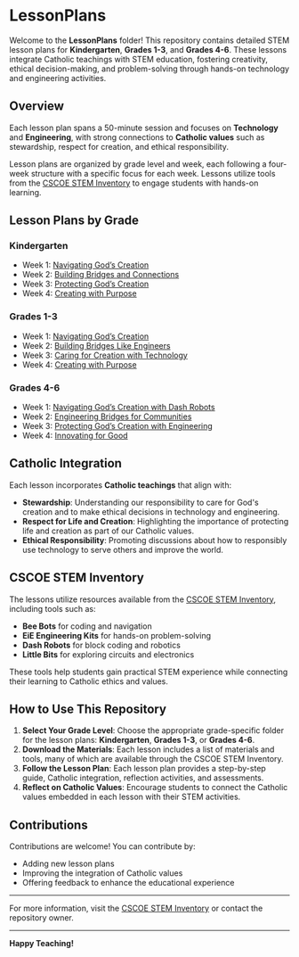 # LessonPlans

Welcome to the **LessonPlans** folder! This repository contains detailed STEM lesson plans for **Kindergarten**, **Grades 1-3**, and **Grades 4-6**. These lessons integrate Catholic teachings with STEM education, fostering creativity, ethical decision-making, and problem-solving through hands-on technology and engineering activities.

## Overview

Each lesson plan spans a 50-minute session and focuses on **Technology** and **Engineering**, with strong connections to **Catholic values** such as stewardship, respect for creation, and ethical responsibility. 

Lesson plans are organized by grade level and week, each following a four-week structure with a specific focus for each week. Lessons utilize tools from the [CSCOE STEM Inventory](https://cscoe.myturn.com/library/) to engage students with hands-on learning.

## Lesson Plans by Grade

### Kindergarten
- Week 1: [Navigating God’s Creation](Kindergarten/Navigating%20God's%20Creation.md)
- Week 2: [Building Bridges and Connections](Kindergarten/Building%20Bridges%20and%20Connections.md)
- Week 3: [Protecting God’s Creation](Kindergarten/Protecting%20God's%20Creation.md)
- Week 4: [Creating with Purpose](Kindergarten/Creating%20with%20Purpose.md)

### Grades 1-3
- Week 1: [Navigating God’s Creation](Grades1-3/Navigating%20God's%20Creation.md)
- Week 2: [Building Bridges Like Engineers](Grades1-3/Building%20Bridges%20Like%20Engineers.md)
- Week 3: [Caring for Creation with Technology](Grades1-3/Caring%20for%20Creation%20with%20Technology.md)
- Week 4: [Creating with Purpose](Grades1-3/Creating%20with%20Purpose.md)

### Grades 4-6
- Week 1: [Navigating God’s Creation with Dash Robots](Grades4-6/Navigating%20God's%20Creation%20with%20Dash%20Robots.md)
- Week 2: [Engineering Bridges for Communities](Grades4-6/Engineering%20Bridges%20for%20Communities.md)
- Week 3: [Protecting God’s Creation with Engineering](Grades4-6/Protecting%20God's%20Creation%20with%20Engineering.md)
- Week 4: [Innovating for Good](Grades4-6/Innovating%20for%20Good.md)

## Catholic Integration

Each lesson incorporates **Catholic teachings** that align with:
- **Stewardship**: Understanding our responsibility to care for God's creation and to make ethical decisions in technology and engineering.
- **Respect for Life and Creation**: Highlighting the importance of protecting life and creation as part of our Catholic values.
- **Ethical Responsibility**: Promoting discussions about how to responsibly use technology to serve others and improve the world.

## CSCOE STEM Inventory

The lessons utilize resources available from the [CSCOE STEM Inventory](https://cscoe.myturn.com/library/), including tools such as:
- **Bee Bots** for coding and navigation
- **EiE Engineering Kits** for hands-on problem-solving
- **Dash Robots** for block coding and robotics
- **Little Bits** for exploring circuits and electronics

These tools help students gain practical STEM experience while connecting their learning to Catholic ethics and values.

## How to Use This Repository

1. **Select Your Grade Level**: Choose the appropriate grade-specific folder for the lesson plans: **Kindergarten**, **Grades 1-3**, or **Grades 4-6**.
2. **Download the Materials**: Each lesson includes a list of materials and tools, many of which are available through the CSCOE STEM Inventory.
3. **Follow the Lesson Plan**: Each lesson plan provides a step-by-step guide, Catholic integration, reflection activities, and assessments.
4. **Reflect on Catholic Values**: Encourage students to connect the Catholic values embedded in each lesson with their STEM activities.

## Contributions

Contributions are welcome! You can contribute by:
- Adding new lesson plans
- Improving the integration of Catholic values
- Offering feedback to enhance the educational experience

---

For more information, visit the [CSCOE STEM Inventory](https://cscoe.myturn.com/library/) or contact the repository owner.

---

**Happy Teaching!**

